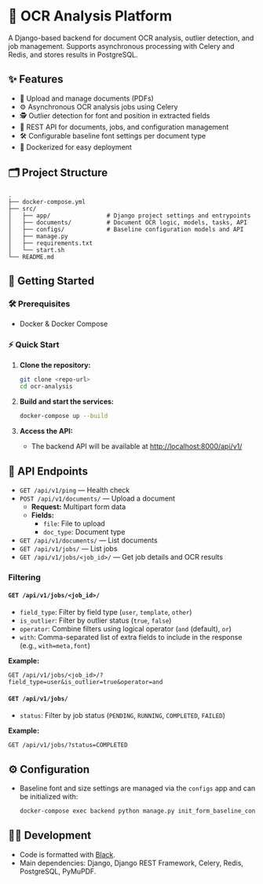 # 📝 OCR Analysis Platform

A Django-based backend for document OCR analysis, outlier detection, and job management. Supports asynchronous processing with Celery and Redis, and stores results in PostgreSQL.

## ✨ Features

- 📄 Upload and manage documents (PDFs)
- ⚙️ Asynchronous OCR analysis jobs using Celery
- 🕵️ Outlier detection for font and position in extracted fields
- 🔗 REST API for documents, jobs, and configuration management
- 🛠️ Configurable baseline font settings per document type
- 🐳 Dockerized for easy deployment

## 🗂️ Project Structure

```
.
├── docker-compose.yml
├── src/
│   ├── app/                # Django project settings and entrypoints
│   ├── documents/          # Document OCR logic, models, tasks, API
│   ├── configs/            # Baseline configuration models and API
│   ├── manage.py
│   ├── requirements.txt
│   └── start.sh
└── README.md
```

## 🚀 Getting Started

### 🛠️ Prerequisites

- Docker & Docker Compose

### ⚡ Quick Start

1. **Clone the repository:**

   ```sh
   git clone <repo-url>
   cd ocr-analysis
   ```
2. **Build and start the services:**

   ```sh
   docker-compose up --build
   ```
3. **Access the API:**

   - The backend API will be available at [http://localhost:8000/api/v1/](http://localhost:8000/api/v1/)

## 📡 API Endpoints

- `GET /api/v1/ping` — Health check
- `POST /api/v1/documents/` — Upload a document
  - **Request:** Multipart form data
  - **Fields:**
    - `file`: File to upload
    - `doc_type`: Document type
- `GET /api/v1/documents/` — List documents
- `GET /api/v1/jobs/` — List jobs
- `GET /api/v1/jobs/<job_id>/` — Get job details and OCR results

### Filtering

#### `GET /api/v1/jobs/<job_id>/`

- `field_type`: Filter by field type (`user`, `template`, `other`)
- `is_outlier`: Filter by outlier status (`true`, `false`)
- `operator`: Combine filters using logical operator (`and` (default), `or`)
- `with`: Comma-separated list of extra fields to include in the response (e.g., `with=meta,font`)

**Example:**

```
GET /api/v1/jobs/<job_id>/?field_type=user&is_outlier=true&operator=and
```

#### `GET /api/v1/jobs/`

- `status`: Filter by job status (`PENDING`, `RUNNING`, `COMPLETED`, `FAILED`)

**Example:**

```
GET /api/v1/jobs/?status=COMPLETED
```

## ⚙️ Configuration

- Baseline font and size settings are managed via the `configs` app and can be initialized with:
  ```sh
  docker-compose exec backend python manage.py init_form_baseline_configs
  ```

## 👩‍💻 Development

- Code is formatted with [Black](https://black.readthedocs.io/).
- Main dependencies: Django, Django REST Framework, Celery, Redis, PostgreSQL, PyMuPDF.
